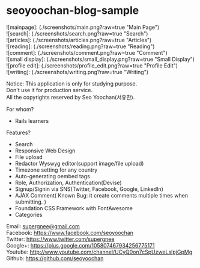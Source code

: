 seoyoochan-blog-sample
======================
![mainpage]: (./screenshots/main.png?raw=true "Main Page")<br/>
![search]: (./screenshots/search.png?raw=true "Search")<br/>
![articles]: (./screenshots/articles.png?raw=true "Articles")<br/>
![reading]: (./screenshots/reading.png?raw=true "Reading")<br/>
![comment]: (./screenshots/comment.png?raw=true "Comment")<br/>
![small display]: (./screenshots/small_display.png?raw=true "Small Display")<br/>
![profile edit]: (./screenshots/profile_edit.png?raw=true "Profile Edit")<br/>
![writing]: (./screenshots/writing.png?raw=true "Writing")<br/>

Notice:
 This application is only for studying purpose.<br/>
 Don't use it for production service.<br/>
 All the copyrights reserved by Seo Yoochan(서유찬).<br/>

For whom?
- Rails learners

Features?
- Search
 - Responsive Web Design
 - File upload
 - Redactor Wyswyg editor(support image/file upload)
 - Timezone setting for any country
 - Auto-generating oembed tags
 - Role, Authorization, Authentication(Devise)
 - Signup/Signin via SNS(Twitter, Facebook, Google, LinkedIn)
 - AJAX Comment( Known Bug: it create comments multiple times when submitting. )
 - Foundation CSS Framework with FontAwesome
 - Categories

 Email: supergnee@gmail.com<br/>
 Facebook: https://www.facebook.com/seoyoochan<br/>
 Twitter: https://www.twitter.com/supergnee<br/>
 Google+: https://plus.google.com/105807467934256775171<br/>
 Youtube: http://www.youtube.com/channel/UCyQ0on7cSpUzweLsIpjGpMg<br/>
 Github: https://github.com/seoyoochan<br/>
